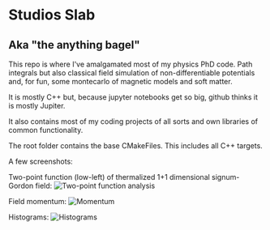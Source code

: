 # Studios Slab
## Aka "the anything bagel"

This repo is where I've amalgamated most of my physics PhD code. Path integrals but also classical field simulation of non-differentiable potentials and, for fun, some montecarlo of magnetic models and soft matter.

It is mostly C++ but, because jupyter notebooks get so big, github thinks it is mostly Jupiter.

It also contains most of my coding projects of all sorts and own libraries of common functionality.

The root folder contains the base CMakeFiles. This includes all C++ targets.

A few screenshots:

Two-point function (low-left) of thermalized 1+1 dimensional signum-Gordon field:
![Two-point function analysis](https://github.com/user-attachments/assets/4cb6300c-596c-4fe0-a8cd-d747d061831c)

Field momentum:
![Momentum](https://github.com/user-attachments/assets/a770e7e7-1305-4c8c-8a57-6e00715ae4c2)

Histograms:
![Histograms](https://github.com/user-attachments/assets/c9aff204-0976-4819-bdc0-6f19eb51f0fa)

